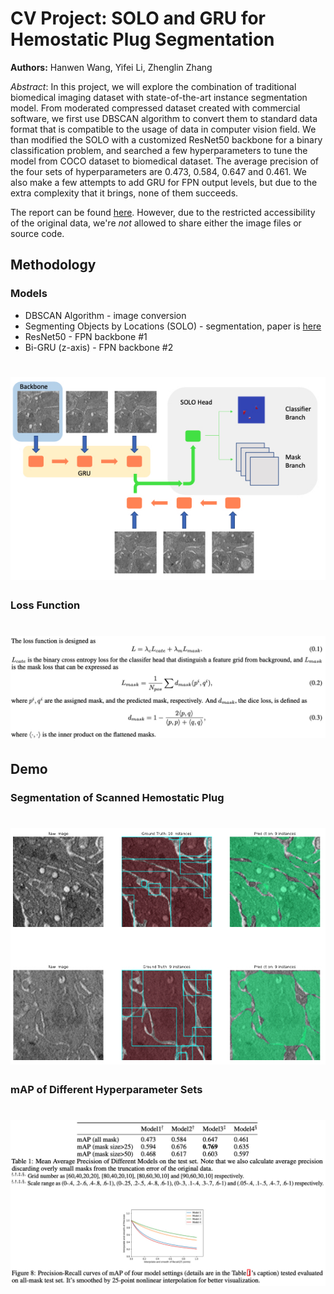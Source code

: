 # CV Project: SOLO and GRU for Hemostatic Plug Segmentation

**Authors:** Hanwen Wang, Yifei Li, Zhenglin Zhang

*Abstract*: In this project, we will explore the combination of traditional biomedical imaging dataset with state-of-the-art instance segmentation model. From moderated compressed dataset created with commercial software, we first use DBSCAN algorithm to convert them to standard data format that is compatible to the usage of data in computer vision field. We than modified the SOLO with a customized ResNet50 backbone for a binary classification problem, and searched a few hyperparameters to tune the model from COCO dataset to biomedical dataset. The average precision of the four sets of hyperparameters are 0.473, 0.584, 0.647 and 0.461.  We also make a few attempts to add GRU for FPN output levels, but due to the extra complexity that it brings, none of them succeeds.

The report can be found [here](report.pdf). However, due to the restricted accessibility of the original data, we're *not* allowed to share either the image files or source code.

## Methodology

### Models

*   DBSCAN Algorithm - image conversion
*   Segmenting Objects by Locations (SOLO) - segmentation, paper is [here](https://arxiv.org/pdf/1912.04488.pdf)
*   ResNet50 - FPN backbone #1
*   Bi-GRU (z-axis) - FPN backbone #2 

<h1 align="center">
  <img src="images/arch.jpg">
</h1>

### Loss Function

<h1 align="center">
  <img src="images/loss-func.jpg" width=700>
</h1>

## Demo

### Segmentation of Scanned Hemostatic Plug 

<h1 align="center">
  <img src="images/infer-result.jpg">
</h1>

### mAP of Different Hyperparameter Sets

<h1 align="center">
  <img src="images/map-result.jpg" width=700>
</h1>

